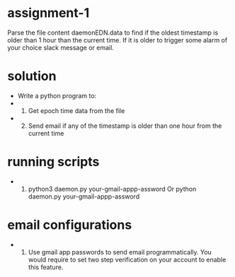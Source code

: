# assignment-1

Parse the file content daemonEDN.data to find if the oldest timestamp is older than 1 hour than the current time. If it is older to trigger some alarm of your choice slack message or email.

# solution

* Write a python program to:
* 1. Get epoch time data from the file
* 2. Send email if any of the timestamp is older than one hour from the current time

# running scripts
* 1. python3 daemon.py your-gmail-appp-assword Or python daemon.py your-gmail-appp-assword

# email configurations
* 1. Use gmail app passwords to send email programmatically. You would require to set two step verification on your account to enable this feature.
